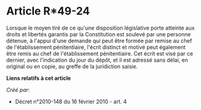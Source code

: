 # Article R*49-24

Lorsque le moyen tiré de ce qu'une disposition législative porte atteinte aux droits et libertés garantis par la Constitution
est soulevé par une personne détenue, à l'appui d'une demande qui peut être formée par remise au chef de l'établissement
pénitentiaire, l'écrit distinct et motivé peut également être remis au chef de l'établissement pénitentiaire. Cet écrit est
visé par ce dernier, avec l'indication du jour du dépôt, et il est adressé sans délai, en original ou en copie, au greffe de
la juridiction saisie.

**Liens relatifs à cet article**

_Créé par_:

  - Décret n°2010-148 du 16 février 2010 - art. 4

